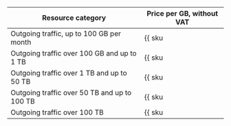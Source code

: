 Resource category | Price per GB, without VAT
--- | ---
Outgoing traffic, up to 100 GB per month | {{ sku|USD|storage.api.network.inet.egress|string }}
Outgoing traffic over 100 GB and up to 1 TB | {{ sku|USD|storage.api.network.inet.egress|pricingRate.100|string }}
Outgoing traffic over 1 TB and up to 50 TB | {{ sku|USD|storage.api.network.inet.egress|pricingRate.1024|string }}
Outgoing traffic over 50 TB and up to 100 TB | {{ sku|USD|storage.api.network.inet.egress|pricingRate.51200|string }}
Outgoing traffic over 100 TB | {{ sku|USD|storage.api.network.inet.egress|pricingRate.102400|string }}